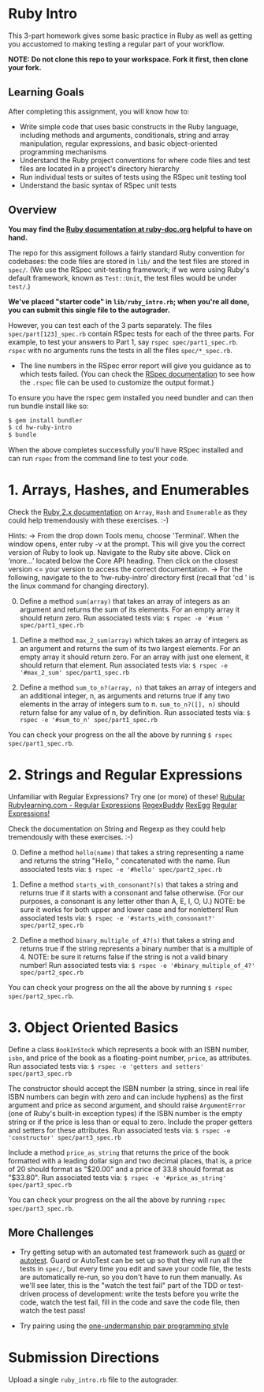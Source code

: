 Ruby Intro
=============

This 3-part homework gives some basic practice in Ruby as well as
getting you accustomed to making testing a regular part of your workflow.

**NOTE: Do not clone this repo to your workspace. Fork it first, then clone your fork.**

Learning Goals
--------------
After completing this assignment, you will know how to:

* Write simple code that uses basic constructs in the Ruby language, including methods and arguments, conditionals, string and array manipulation, regular expressions, and basic object-oriented programming mechanisms
* Understand the Ruby project conventions for where code files and test files are located in a project's directory hierarchy
* Run individual tests or suites of tests using the RSpec unit testing tool
* Understand the basic syntax of RSpec unit tests
 
Overview
--------

**You may find the [Ruby documentation at ruby-doc.org](https://ruby-doc.org) helpful to have on hand.**

The repo for this assigment follows a fairly standard Ruby convention for codebases: the code
files are stored in `lib/` and the test files are stored in `spec/`.
(We use the RSpec unit-testing framework; if we were using Ruby's default
framework, known as `Test::Unit`, the test files would be under
`test/`.)

**We've placed "starter code" in `lib/ruby_intro.rb`; when you're all done, you
can submit this single file to the autograder.**

However, you can test each of the 3 parts separately.  The files
`spec/part[123]_spec.rb` contain RSpec tests for each of the three
parts.  For example, to test your answers to Part 1, say `rspec
spec/part1_spec.rb`.  `rspec` with no arguments runs the tests in all
the files `spec/*_spec.rb`.

* The line numbers in the RSpec error report will
give you guidance as to which tests failed.  (You can check the [RSpec
documentation](http://rspec.info) to see how the `.rspec` file can be
used to customize the output format.)

To ensure you have the rspec gem installed you need bundler and can then 
run bundle install like so:

```sh
$ gem install bundler
$ cd hw-ruby-intro
$ bundle
```

When the above completes successfully you'll have RSpec installed and can
run `rspec` from the command line to test your code.


# 1. Arrays, Hashes, and Enumerables

Check the [Ruby 2.x documentation](http://ruby-doc.org) on `Array`,
`Hash` and `Enumerable` as they could help tremendously with these
exercises. :-) 

Hints:
-> From the drop down Tools menu, choose 'Terminal’. When the window opens, enter ruby -v at the prompt. This will give you the correct version of Ruby to look up. Navigate to the Ruby site above. Click on ‘more…’ located below the Core API heading. Then click on the closest version <= your version to access the correct documentation.
-> For the following, navigate to the to ‘hw-ruby-intro’ directory first (recall that 'cd ' is the linux command for changing directory).

0. Define a method `sum(array)` that takes an array of integers as an argument and returns the sum of its elements. For an empty array it should return zero.  Run associated tests via:  `$ rspec -e '#sum ' spec/part1_spec.rb`

0. Define a method `max_2_sum(array)` which takes an array of integers as an argument and returns the sum of its two largest elements. For an empty array it should return zero. For an array with just one element, it should return that element. Run associated tests via:  `$ rspec -e '#max_2_sum' spec/part1_spec.rb`

0. Define a method `sum_to_n?(array, n)` that takes an array of integers and an additional integer, n, as arguments and returns true if any two elements in the array of integers sum to n. `sum_to_n?([], n)` should return false for any value of n, by definition. Run associated tests via:  `$ rspec -e '#sum_to_n' spec/part1_spec.rb` 

You can check your progress on the all the above by running `$ rspec spec/part1_spec.rb`.

# 2. Strings and Regular Expressions

Unfamiliar with Regular Expressions? Try one (or more) of these!
[Rubular](https://rubular.com)
[Rubylearning.com - Regular Expressions](http://rubylearning.com/satishtalim/ruby_regular_expressions.html)
[RegexBuddy](https://www.regexbuddy.com/regex.html)
[RexEgg](http://www.rexegg.com)
[Regular Expressions!](https://ryanstutorials.net/regular-expressions-tutorial)

Check the documentation on String and Regexp as they could help tremendously with these exercises. :-)

0. Define a method `hello(name)` that takes a string representing a name and returns the string "Hello, " concatenated with the name. Run associated tests via:  `$ rspec -e '#hello' spec/part2_spec.rb`

0. Define a method `starts_with_consonant?(s)` that takes a string and returns true if it starts with a consonant and false otherwise. (For our purposes, a consonant is any letter other than A, E, I, O, U.) NOTE: be sure it works for both upper and lower case and for nonletters!  Run associated tests via:  `$ rspec -e '#starts_with_consonant?' spec/part2_spec.rb`

0. Define a method `binary_multiple_of_4?(s)` that takes a string and returns true if the string represents a binary number that is a multiple of 4. NOTE: be sure it returns false if the string is not a valid binary number!  Run associated tests via:  `$ rspec -e '#binary_multiple_of_4?' spec/part2_spec.rb`

You can check your progress on the all the above by running `$ rspec spec/part2_spec.rb`.

# 3. Object Oriented Basics


Define a class `BookInStock` which represents a book with an ISBN
number, `isbn`, and price of the book as a floating-point number,
`price`, as attributes. Run associated tests via:  `$ rspec -e 'getters and setters' spec/part3_spec.rb` 

The constructor should accept the ISBN number
(a string, since in real life ISBN numbers can begin with zero and can
include hyphens) as the first argument and price as second argument, and
should raise `ArgumentError` (one of Ruby's built-in exception types) if
the ISBN number is the empty string or if the price is less than or
equal to zero.  Include the proper getters and setters for these
attributes. Run associated tests via:  `$ rspec -e 'constructor' spec/part3_spec.rb`

Include a method `price_as_string` that returns the price of
the book formatted with a leading dollar sign and two decimal places, that is, a price
of 20 should format as "$20.00" and a price of 33.8 should format as
"$33.80". Run associated tests via:  `$ rspec -e '#price_as_string' spec/part3_spec.rb`

You can check your progress on the all the above by running `rspec spec/part3_spec.rb`.

## More Challenges

* Try getting setup with 
an automated test framework such as [guard](http://code.tutsplus.com/tutorials/testing-your-ruby-code-with-guard-rspec-pry--cms-19974) or [autotest](https://rubygems.org/gems/autotest).  Guard or AutoTest can be set up so that 
they will run all the tests in `spec/`, but every time you edit and save 
your code file, the tests are automatically re-run, so you don't have to 
run them manually.  As we'll see later, this is the "watch the test fail" 
part of the TDD or test-driven process of development: write the tests before
you write the code, watch the test fail, fill in the code and save the code file, 
then watch the test pass!

* Try pairing using the [one-undermanship pair programming style](http://www.agileventures.org/remote-pair-programming/pair-programming-protocols)

# Submission Directions

Upload a single `ruby_intro.rb` file to the autograder. 

